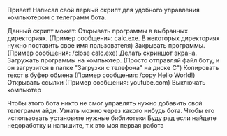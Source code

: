 Привет!
Написал свой первый скрипт для удобного управления компьютером с телеграмм бота.

Данный скрипт может:
Открывать программы в выбранных директориях. (Пример сообщения: calc.exe. В некоторых директориях нужно поставить свое имя пользователя)
Закрывать программы. (Пример сообщения: /close calc.exe)
Делать скриншот экрана.
Загружать программы на компьютер. (Просто отправляй файл боту, и он загрузится в папке "Загрузки с телефона" на диске C")
Копировать текст в буфер обмена (Пример сообщения: /copy Hello World!)
Открывать ссылки (Пример сообщения: youtube.com)
Выключать компьютер

Чтобы этого бота никто не смог управлять нужно добавить свой телеграмм айди. Узнать можно через какого нибудь бота.
Чтобы его использовать установите нужные библиотеки
Буду рад если найдете недоработку и напишите, т.к это моя первая работа
